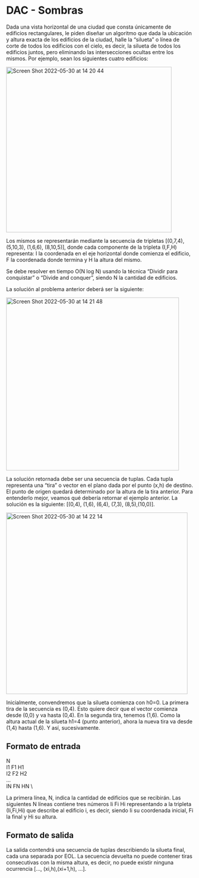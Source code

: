 # DAC - Sombras
Dada una vista horizontal de una ciudad que consta únicamente de edificios rectangulares, le piden diseñar un algoritmo que dada la ubicación y altura exacta de los edificios de la ciudad, halle la “silueta” o línea de corte de todos los edificios con el cielo, es decir, la silueta de todos los edificios juntos, pero eliminando las intersecciones ocultas entre los mismos. Por ejemplo, sean los siguientes cuatro edificios:

<img width="445" alt="Screen Shot 2022-05-30 at 14 20 44" src="https://user-images.githubusercontent.com/35345672/171037711-d4907ec8-c926-44e9-bded-c26f5a4787bd.png">

Los mismos se representarán mediante la secuencia de tripletas [(0,7,4), (5,10,3), (1,6,6), (8,10,5)], donde cada componente de la tripleta (I,F,H) representa: I la coordenada en el eje horizontal donde comienza el edificio, F la coordenada donde termina y H la altura del mismo.

Se debe resolver en tiempo O(N log N) usando la técnica “Dividir para conquistar” o “Divide and conquer”, siendo N la cantidad de edificios.

La solución al problema anterior deberá ser la siguiente:

<img width="465" alt="Screen Shot 2022-05-30 at 14 21 48" src="https://user-images.githubusercontent.com/35345672/171037820-bb2d9148-365a-4594-af79-698bd167ebd0.png">

La solución retornada debe ser una secuencia de tuplas. Cada tupla representa una “tira” o vector en el plano dada por el punto (x,h) de destino. El punto de origen quedará determinado por la altura de la tira anterior. Para entenderlo mejor, veamos qué debería retornar el ejemplo anterior. La solución es la siguiente: [(0,4), (1,6), (6,4), (7,3), (8,5),(10,0)].

<img width="488" alt="Screen Shot 2022-05-30 at 14 22 14" src="https://user-images.githubusercontent.com/35345672/171037873-f2543df2-c20d-48d3-a795-031664526a0e.png">

Inicialmente, convendremos que la silueta comienza con h0=0. La primera tira de la secuencia es (0,4). Esto quiere decir que el vector comienza desde (0,0) y va hasta (0,4). En la segunda tira, tenemos (1,6). Como la altura actual de la silueta h1=4 (punto anterior), ahora la nueva tira va desde (1,4) hasta (1,6). Y así, sucesivamente.

## Formato de entrada
N \
I1 F1 H1 \
I2 F2 H2 \
… \
IN FN HN \

La primera línea, N, indica la cantidad de edificios que se recibirán. Las siguientes N líneas contiene tres números Ii Fi Hi representando a la tripleta (Ii,Fi,Hi) que describe al edificio i, es decir, siendo Ii su coordenada inicial, Fi la final y Hi su altura.

## Formato de salida
La salida contendrá una secuencia de tuplas describiendo la silueta final, cada una separada por EOL.
La secuencia devuelta no puede contener tiras consecutivas con la misma altura, es decir, no puede existir ninguna ocurrencia […, (xi,h),(xi+1,h), …].
